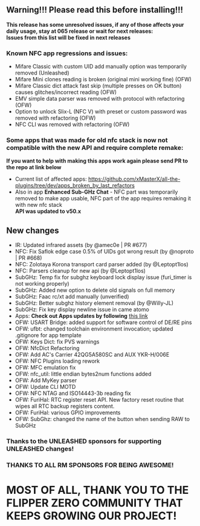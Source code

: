 ## Warning!!! Please read this before installing!!!
**This release has some unresolved issues, if any of those affects your daily usage, stay at 065 release or wait for next releases:** <br>
**Issues from this list will be fixed in next releases**
### Known NFC app regressions and issues: 
- Mifare Classic with custom UID add manually option was temporarily removed (Unleashed)
- Mifare Mini clones reading is broken (original mini working fine) (OFW)
- Mifare Classic dict attack fast skip (multiple presses on OK button) causes glitches/incorrect reading (OFW)
- EMV simple data parser was removed with protocol with refactoring (OFW)
- Option to unlock Slix-L (NFC V) with preset or custom password was removed with refactoring (OFW)
- NFC CLI was removed with refactoring (OFW)
### Some apps that was made for old nfc stack is now not compatible with the new API and require complete remake:
**If you want to help with making this apps work again please send PR to the repo at link below**
- Current list of affected apps: https://github.com/xMasterX/all-the-plugins/tree/dev/apps_broken_by_last_refactors
- Also in app **Enhanced Sub-GHz Chat** - NFC part was temporarily removed to make app usable, NFC part of the app requires remaking it with new nfc stack <br>
**API was updated to v50.x** 
## New changes
* IR: Updated infrared assets (by @amec0e | PR #677)
* NFC: Fix Saflok edge case 0.5% of UIDs got wrong result (by @noproto | PR #668)
* NFC: Zolotaya Korona transport card parser added (by @Leptopt1los)
* NFC: Parsers cleanup for new api (by @Leptopt1los)
* SubGHz: Temp fix for subghz keyboard lock display issue (furi_timer is not working properly)
* SubGHz: Added new option to delete old signals on full memory
* SubGHz: Faac rc/xt add manually (unverified)
* SubGHz: Better subghz history element removal (by @Willy-JL)
* SubGHz: Fix key display newline issue in came atomo
* Apps: **Check out Apps updates by following** [this link](https://github.com/xMasterX/all-the-plugins/commits/dev)
* OFW: USART Bridge: added support for software control of DE/RE pins
* OFW: ufbt: changed toolchain environment invocation; updated .gitignore for app template
* OFW: Keys Dict: fix PVS warnings
* OFW: NfcDict Refactoring
* OFW: Add AC's Carrier 42QG5A580SC and AUX YKR-H/006E
* OFW: NFC Plugins loading rework
* OFW: MFC emulation fix
* OFW: nfc_util: little endian bytes2num functions added
* OFW: Add MyKey parser
* OFW: Update CLI MOTD
* OFW: NFC NTAG and ISO14443-3b reading fix
* OFW: FuriHal: RTC register reset API. New factory reset routine that wipes all RTC backup registers content.
* OFW: FuriHal: various GPIO improvements
* OFW: SubGhz: changed the name of the button when sending RAW to SubGHz

### Thanks to the UNLEASHED sponsors for supporting UNLEASHED changes!

### THANKS TO ALL RM SPONSORS FOR BEING AWESOME!

# MOST OF ALL, THANK YOU TO THE FLIPPER ZERO COMMUNITY THAT KEEPS GROWING OUR PROJECT!
